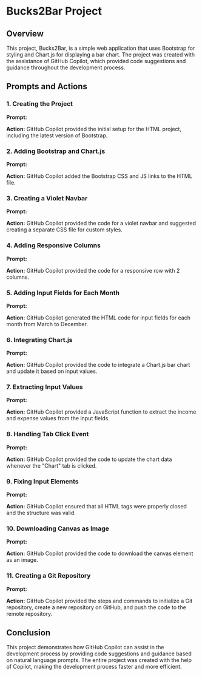 # Bucks2Bar Project

## Overview

This project, Bucks2Bar, is a simple web application that uses Bootstrap for styling and Chart.js for displaying a bar chart. The project was created with the assistance of GitHub Copilot, which provided code suggestions and guidance throughout the development process.

## Prompts and Actions

### 1. Creating the Project

**Prompt:**

**Action:**
GitHub Copilot provided the initial setup for the HTML project, including the latest version of Bootstrap.

### 2. Adding Bootstrap and Chart.js

**Prompt:**

**Action:**
GitHub Copilot added the Bootstrap CSS and JS links to the HTML file.

### 3. Creating a Violet Navbar

**Prompt:**

**Action:**
GitHub Copilot provided the code for a violet navbar and suggested creating a separate CSS file for custom styles.

### 4. Adding Responsive Columns

**Prompt:**

**Action:**
GitHub Copilot provided the code for a responsive row with 2 columns.

### 5. Adding Input Fields for Each Month

**Prompt:**

**Action:**
GitHub Copilot generated the HTML code for input fields for each month from March to December.

### 6. Integrating Chart.js

**Prompt:**

**Action:**
GitHub Copilot provided the code to integrate a Chart.js bar chart and update it based on input values.

### 7. Extracting Input Values

**Prompt:**

**Action:**
GitHub Copilot provided a JavaScript function to extract the income and expense values from the input fields.

### 8. Handling Tab Click Event

**Prompt:**

**Action:**
GitHub Copilot provided the code to update the chart data whenever the "Chart" tab is clicked.

### 9. Fixing Input Elements

**Prompt:**

**Action:**
GitHub Copilot ensured that all HTML tags were properly closed and the structure was valid.

### 10. Downloading Canvas as Image

**Prompt:**

**Action:**
GitHub Copilot provided the code to download the canvas element as an image.

### 11. Creating a Git Repository

**Prompt:**

**Action:**
GitHub Copilot provided the steps and commands to initialize a Git repository, create a new repository on GitHub, and push the code to the remote repository.

## Conclusion

This project demonstrates how GitHub Copilot can assist in the development process by providing code suggestions and guidance based on natural language prompts. The entire project was created with the help of Copilot, making the development process faster and more efficient.
